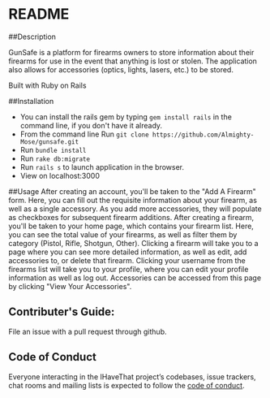 # README

##Description

GunSafe is a platform for firearms owners to store information about their firearms for use in the event that anything is lost or stolen. The application also allows for accessories (optics, lights, lasers, etc.) to be stored.

Built with Ruby on Rails

##Installation
* You can install the rails gem by typing `gem install rails` in the command line, if you don't have it already.
* From the command line Run `git clone https://github.com/Almighty-Mose/gunsafe.git`
* Run `bundle install`
* Run `rake db:migrate`
* Run `rails s` to launch application in the browser.
* View on localhost:3000

##Usage
After creating an account, you'll be taken to the "Add A Firearm" form. Here, you can fill out the requisite information about your firearm, as well as a single accessory. As you add more accessories, they will populate as checkboxes for subsequent firearm additions.
After creating a firearm, you'll be taken to your home page, which contains your firearm list. Here, you can see the total value of your firearms, as well as filter them by category (Pistol, Rifle, Shotgun, Other).
Clicking a firearm will take you to a page where you can see more detailed information, as well as edit, add accessories to, or delete that firearm.
Clicking your username from the firearms list will take you to your profile, where you can edit your profile information as well as log out.
Accessories can be accessed from this page by clicking "View Your Accessories".

## Contributer's Guide:
File an issue with a pull request through github.

## Code of Conduct
Everyone interacting in the IHaveThat project’s codebases, issue trackers, chat rooms and mailing lists is expected to follow the [code of conduct](https://www.contributor-covenant.org/version/1/4/code-of-conduct).
